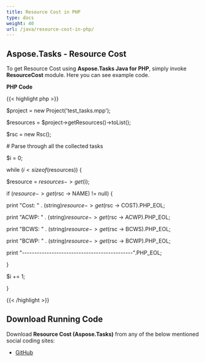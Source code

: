 ```yaml
---
title: Resource Cost in PHP
type: docs
weight: 40
url: /java/resource-cost-in-php/
---
```


## **Aspose.Tasks - Resource Cost**
To get Resource Cost using **Aspose.Tasks Java for PHP**, simply invoke **ResourceCost** module. Here you can see example code.

**PHP Code**

{{< highlight php >}}

$project = new Project('test_tasks.mpp');

$resources = $project->getResources()->toList();

$rsc = new Rsc();

\# Parse through all the collected tasks

$i = 0;

while ($i < sizeof($resources)) {

$resource = $resources -> get($i);

if ($resource -> get($rsc -> NAME) != null) {

print "Cost: " . (string)$resource -> get($rsc -> COST).PHP_EOL;

print "ACWP: " . (string)$resource -> get($rsc -> ACWP).PHP_EOL;

print "BCWS: " . (string)$resource -> get($rsc -> BCWS).PHP_EOL;

print "BCWP: " . (string)$resource -> get($rsc -> BCWP).PHP_EOL;

print "---------------------------------------------".PHP_EOL;

}

$i += 1;

}

{{< /highlight >}}
## **Download Running Code**
Download **Resource Cost (Aspose.Tasks)** from any of the below mentioned social coding sites:

- [GitHub](https://github.com/aspose-tasks/Aspose.Tasks-for-Java/blob/master/Plugins/Aspose_Tasks_Java_for_PHP/src/aspose/tasks/WorkingWithResources/ResourceCost.php)
